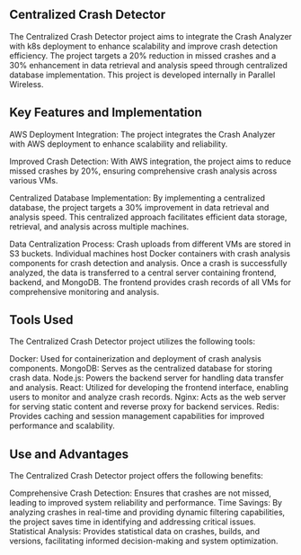 ## Centralized Crash Detector
The Centralized Crash Detector project aims to integrate the Crash Analyzer with k8s deployment to enhance scalability and improve crash detection efficiency. The project targets a 20% reduction in missed crashes and a 30% enhancement in data retrieval and analysis speed through centralized database implementation. This project is developed internally in Parallel Wireless.

## Key Features and Implementation
AWS Deployment Integration: The project integrates the Crash Analyzer with AWS deployment to enhance scalability and reliability.

Improved Crash Detection: With AWS integration, the project aims to reduce missed crashes by 20%, ensuring comprehensive crash analysis across various VMs.

Centralized Database Implementation: By implementing a centralized database, the project targets a 30% improvement in data retrieval and analysis speed. This centralized approach facilitates efficient data storage, retrieval, and analysis across multiple machines.

Data Centralization Process: Crash uploads from different VMs are stored in S3 buckets. Individual machines host Docker containers with crash analysis components for crash detection and analysis. Once a crash is successfully analyzed, the data is transferred to a central server containing frontend, backend, and MongoDB. The frontend provides crash records of all VMs for comprehensive monitoring and analysis.

## Tools Used
The Centralized Crash Detector project utilizes the following tools:

Docker: Used for containerization and deployment of crash analysis components.
MongoDB: Serves as the centralized database for storing crash data.
Node.js: Powers the backend server for handling data transfer and analysis.
React: Utilized for developing the frontend interface, enabling users to monitor and analyze crash records.
Nginx: Acts as the web server for serving static content and reverse proxy for backend services.
Redis: Provides caching and session management capabilities for improved performance and scalability.

## Use and Advantages
The Centralized Crash Detector project offers the following benefits:

Comprehensive Crash Detection: Ensures that crashes are not missed, leading to improved system reliability and performance.
Time Savings: By analyzing crashes in real-time and providing dynamic filtering capabilities, the project saves time in identifying and addressing critical issues.
Statistical Analysis: Provides statistical data on crashes, builds, and versions, facilitating informed decision-making and system optimization.



